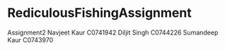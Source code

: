 # RediculousFishingAssignment
Assignment2
Navjeet Kaur C0741942
Diljit Singh C0744226
Sumandeep Kaur C0743970
